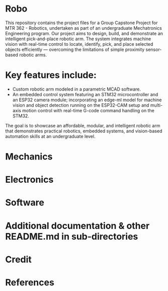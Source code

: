 # Robo
This repository contains the project files for a Group Capstone Project for MTR 362 - Robotics, undertaken as part of an undergraduate Mechatronics Engineering program.
Our project aims to design, build, and demonstrate an intelligent pick-and-place robotic arm. The system integrates machine vision with real-time control to locate, identify, pick, and place selected objects efficiently — overcoming the limitations of simple proximity sensor-based robotic arms.

# Key features include:
- Custom robotic arm modeled in a parametric MCAD software.
- An embedded control system featuring an STM32 microcontroller and an ESP32 camera module;
incorporating an edge-ml model for machine vision and object detection running on the ESP32-CAM setup and multi-axis motion control with real-time G-code command handling on the STM32.

The goal is to showcase an affordable, modular, and intelligent robotic arm that demonstrates practical robotics, embedded systems, and vision-based automation skills at an undergraduate level.

# Mechanics

# Electronics

# Software

# Additional documentation & other README.md in sub-directories

# Credit

# References
